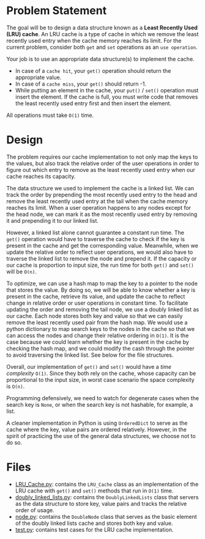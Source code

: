 # Problem Statement

The goal will be to design a data structure known as a **Least Recently Used (LRU) cache**. An LRU cache is a type of cache in which we remove the least recently used entry when the cache memory reaches its limit. For the current problem, consider both `get` and `set` operations as an `use operation`.

Your job is to use an appropriate data structure(s) to implement the cache.

- In case of a `cache hit`, your `get()` operation should return the appropriate value.
- In case of a `cache miss`, your `get()` should return -1.
- While putting an element in the cache, your `put()` / `set()` operation must insert the element. If the cache is full, you must write code that removes the least recently used entry first and then insert the element.

All operations must take `O(1)` time.

# Design

The problem requires our cache implementation to not only map the keys to the values, but also track the relative order of the user operations in order to figure out which entry to remove as the least recently used entry when our cache reaches its capacity.

The data structure we used to implement the cache is a linked list. We can track the order by prepending the most recently used entry to the head and remove the least recently used entry at the tail when the cache memory reaches its limit. When a user operation happens to any nodes except for the head node, we can mark it as the most recently used entry by removing it and prepending it to our linked list.

However, a linked list alone cannot guarantee a constant run time. The `get()` operation would have to traverse the cache to check if the key is present in the cache and get the corresponding value. Meanwhile, when we update the relative order to reflect user operations, we would also have to traverse the linked list to remove the node and prepend it. If the capacity or our cache is proportion to input size, the run time for both `get()` and `set()` will be `O(n)`.

To optimize, we can use a hash map to map the key to a pointer to the node that stores the value. By doing so, we will be able to know whether a key is present in the cache, retrieve its value, and update the cache to reflect change in relative order or user operations in constant time. To facilitate updating the order and removing the tail node, we use a doubly linked list as our cache. Each node stores both key and value so that we can easily remove the least recently used pair from the hash map. We would use a python dictionary to map search keys to the nodes in the cache so that we can access the nodes and change their relative ordering in `O(1)`. It is the case because we could learn whether the key is present in the cache by checking the hash map, and we could modify the cash through the pointer to avoid traversing the linked list. See below for the file structures.

Overall, our implementation of `get()` and `set()` would have a *time complexity* `O(1)`. Since they both rely on the cache, whose capacity can be proportional to the input size, in worst case scenario the space complexity is `O(n)`.

Programming defensively, we need to watch for degenerate cases when the search key is `None`, or when the search key is not hashable, for example, a list.

A cleaner implementation in Python is using `OrderedDict` to serve as the cache where the key, value pairs are ordered relatively. However, in the spirit of practicing the use of the general data structures, we choose not to do so.

# Files

- [LRU_Cache.py](LRU_Cache.py): contains the `LRU_Cache` class as an implementation of the LRU cache with `get()` and `set()` methods that run in `O(1)` time.
- [doubly_linked_lists.py](doubly_linked_lists.py): contains the `DoublyLinkedLists` class that servers as the data structure to store key, value pairs and tracks the relative order of usage.
- [node.py](node.py): contains the `DoubleNode` class that serves as the basic element of the doubly linked lists cache and stores both key and value.
- [test.py](test.py): contains test cases for the LRU cache implementation.







